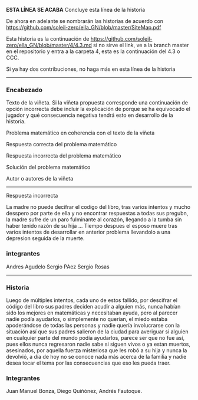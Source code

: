 **ESTA LÍNEA SE ACABA** Concluye esta línea de la historia

De ahora en adelante se nombrarán las historias de acuerdo con https://github.com/soleil-zero/ella_GN/blob/master/SiteMap.pdf

Esta historia es la continuación de https://github.com/soleil-zero/ella_GN/blob/master/4/4.3.md si no sirve el link, ve a la branch master en el repositorio y entra a la carpeta 4, esta es la continuación del 4.3 o CCC.

Si ya hay dos contribuciones, no haga más en esta línea de la historia

**********************************************************************
### Encabezado

Texto de la viñeta. Si la viñeta propuesta corresponde una continuación de opción incorrecta debe incluir la explicación de porque se ha equivocado el jugador y qué consecuencia negativa tendrá esto en desarrollo de la historia.

Problema matemático en coherencia con el texto de la viñeta

Respuesta correcta del problema matemático

Respuesta incorrecta del problema matemático

Solución del problema matemático

Autor o autores de la viñeta
**********************************************************************


Respuesta incorrecta

La madre no puede decifrar el codigo  del libro, tras varios intentos  y mucho desspero por parte de ella  y no encontrar  respuestas a todas sus pregubn, la madre sufre de un paro fulminante al corazón, llegando a la tumba sin haber tenido razón de su hija ...
Tiempo despues el esposo  muere  tras varios intentos de desarrollar en anterior problema llevandolo a una depresion seguida de la muerte.

### integrantes
Andres Agudelo
Sergio PAez
Sergio Rosas

******************************************************************

### Historia

Luego de múltiples intentos, cada uno de estos fallido, por descifrar el código del libro sus padres deciden acudir a alguien más, nunca habían sido los mejores en matemáticas y necesitaban ayuda, pero al parecer nadie podía ayudarlos, o simplemente no querían, el miedo estaba apoderándose de todas las personas y nadie quería involucrarse con la situación así que sus padres salieron de la ciudad para averiguar si alguien  en cualquier parte del mundo podía ayudarlos, parece ser que no fue así, pues ellos nunca regresaron nadie sabe si siguen vivos o ya estan muertos, asesinados, por aquella fuerza misteriosa que les robó a su hija y nunca la devolvió, a día de hoy no se conoce nada más acerca de la familia y nadie desea tocar el tema por las consecuencias que eso les pueda traer.

### Integrantes
Juan Manuel Bonza, Diego Quiñónez, Andrés Fautoque.

